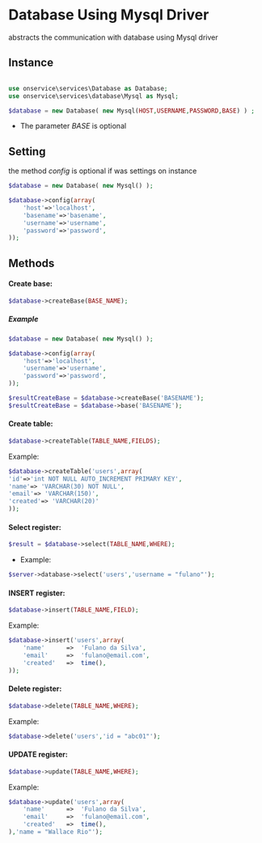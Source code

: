 

# Database Using Mysql Driver
abstracts the communication with database using Mysql driver

## Instance 

```php

use onservice\services\Database as Database;
use onservice\services\database\Mysql as Mysql;

$database = new Database( new Mysql(HOST,USERNAME,PASSWORD,BASE) ) ;
```

- The parameter *BASE* is optional

## Setting 
the method *config* is optional if was settings on instance

```php
$database = new Database( new Mysql() );

$database->config(array(
	'host'=>'localhost',
	'basename'=>'basename',
	'username'=>'username',
	'password'=>'password',
));
```





## Methods


#### Create base:
```php
$database->createBase(BASE_NAME);
```

##### Example 

```php
$database = new Database( new Mysql() );

$database->config(array(
	'host'=>'localhost',
	'username'=>'username',
	'password'=>'password',
));

$resultCreateBase = $database->createBase('BASENAME');					
$resultCreateBase = $database->base('BASENAME');

```



#### Create table:
```php
$database->createTable(TABLE_NAME,FIELDS);
```

Example:
```php
$database->createTable('users',array(
'id'=>'int NOT NULL AUTO_INCREMENT PRIMARY KEY',
'name'=> 'VARCHAR(30) NOT NULL',
'email'=> 'VARCHAR(150)',
'created'=> 'VARCHAR(20)'
));

```

#### Select register:
```php
$result = $database->select(TABLE_NAME,WHERE);
```

- Example:

```php
$server->database->select('users','username = "fulano"');
```


#### INSERT register:
```php
$database->insert(TABLE_NAME,FIELD);
```

Example:

```php
$database->insert('users',array(
	'name'		=>	'Fulano da Silva',
	'email'		=>	'fulano@email.com',
	'created'	=>	time(),
));
```

#### Delete register:
```php
$database->delete(TABLE_NAME,WHERE);
```
Example:

```php
$database->delete('users','id = "abc01"');
```

#### UPDATE register:
```php
$database->update(TABLE_NAME,WHERE);
```

Example:
```php
$database->update('users',array(
	'name'		=>	'Fulano da Silva',
	'email'		=>	'fulano@email.com',
	'created'	=>	time(),
),'name = "Wallace Rio"');
```

